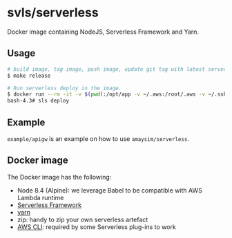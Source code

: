 # svls/serverless

Docker image containing NodeJS, Serverless Framework and Yarn.

## Usage

```bash
# build image, tag image, push image, update git tag with latest serverless release (one-time task)
$ make release

# Run serverless deploy in the image.
$ docker run --rm -it -v $(pwd):/opt/app -v ~/.aws:/root/.aws -v ~/.ssh:/root/.ssh $(IMAGE_NAME) bash
bash-4.3# sls deploy
```

## Example

`example/apigw` is an example on how to use `amaysim/serverless`.

## Docker image

The Docker image has the following:

- Node 8.4 (Alpine): we leverage Babel to be compatible with AWS Lambda runtime
- [Serverless Framework](https://serverless.com)
- [yarn](https://github.com/yarnpkg/yarn)
- zip: handy to zip your own serverless artefact
- [AWS CLI](https://github.com/aws/aws-cli): required by some Serverless plug-ins to work
